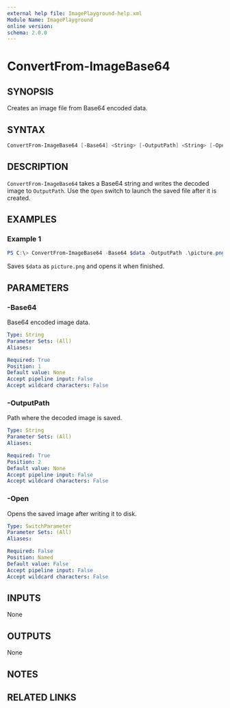 ```yaml
---
external help file: ImagePlayground-help.xml
Module Name: ImagePlayground
online version:
schema: 2.0.0
---
```


# ConvertFrom-ImageBase64

## SYNOPSIS
Creates an image file from Base64 encoded data.

## SYNTAX
```powershell
ConvertFrom-ImageBase64 [-Base64] <String> [-OutputPath] <String> [-Open] [<CommonParameters>]
```

## DESCRIPTION
`ConvertFrom-ImageBase64` takes a Base64 string and writes the decoded image to
`OutputPath`. Use the `Open` switch to launch the saved file after it is
created.

## EXAMPLES
### Example 1
```powershell
PS C:\> ConvertFrom-ImageBase64 -Base64 $data -OutputPath .\picture.png -Open
```
Saves `$data` as `picture.png` and opens it when finished.

## PARAMETERS
### -Base64
Base64 encoded image data.
```yaml
Type: String
Parameter Sets: (All)
Aliases:

Required: True
Position: 1
Default value: None
Accept pipeline input: False
Accept wildcard characters: False
```

### -OutputPath
Path where the decoded image is saved.
```yaml
Type: String
Parameter Sets: (All)
Aliases:

Required: True
Position: 2
Default value: None
Accept pipeline input: False
Accept wildcard characters: False
```

### -Open
Opens the saved image after writing it to disk.
```yaml
Type: SwitchParameter
Parameter Sets: (All)
Aliases:

Required: False
Position: Named
Default value: False
Accept pipeline input: False
Accept wildcard characters: False
```

## INPUTS
None

## OUTPUTS
None

## NOTES

## RELATED LINKS

